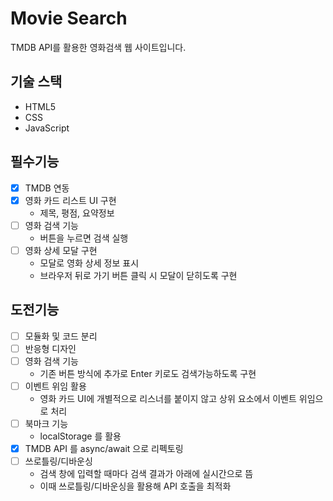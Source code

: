 # Movie Search

TMDB API를 활용한 영화검색 웹 사이트입니다.

## 기술 스택

- HTML5
- CSS
- JavaScript

## 필수기능

- [x] TMDB 연동
- [x] 영화 카드 리스트 UI 구현
  - 제목, 평점, 요약정보
- [ ] 영화 검색 기능
  - 버튼을 누르면 검색 실행
- [ ] 영화 상세 모달 구현
  - 모달로 영화 상세 정보 표시
  - 브라우저 뒤로 가기 버튼 클릭 시 모달이 닫히도록 구현

## 도전기능

- [ ] 모듈화 및 코드 분리
- [ ] 반응형 디자인
- [ ] 영화 검색 기능
  - 기존 버튼 방식에 추가로 Enter 키로도 검색가능하도록 구현
- [ ] 이벤트 위임 활용
  - 영화 카드 UI에 개별적으로 리스너를 붙이지 않고 상위 요소에서 이벤트 위임으로 처리
- [ ] 북마크 기능
  - localStorage 를 활용
- [x] TMDB API 를 async/await 으로 리펙토링
- [ ] 쓰로틀링/디바운싱
  - 검색 창에 입력할 때마다 검색 결과가 아래에 실시간으로 뜸
  - 이때 쓰로틀링/디바운싱을 활용해 API 호출을 최적화
